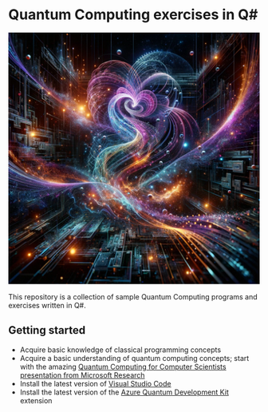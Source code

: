 # Quantum Computing exercises in Q#

<div align="center">
  <img alt="Quantum Computing" src="https://raw.githubusercontent.com/move-fast-and-break-things/quantum-computing-exercises/main/quantum-computing.webp" width="600px" />
</div>

This repository is a collection of sample Quantum Computing programs and exercises written in Q#.

## Getting started

- Acquire basic knowledge of classical programming concepts
- Acquire a basic understanding of quantum computing concepts; start with the amazing [Quantum Computing for Computer Scientists presentation from Microsoft Research](https://www.youtube.com/watch?v=F_Riqjdh2oM)
- Install the latest version of [Visual Studio Code](https://code.visualstudio.com/download)
- Install the latest version of the [Azure Quantum Development Kit](https://marketplace.visualstudio.com/items?itemName=quantum.qsharp-lang-vscode) extension
